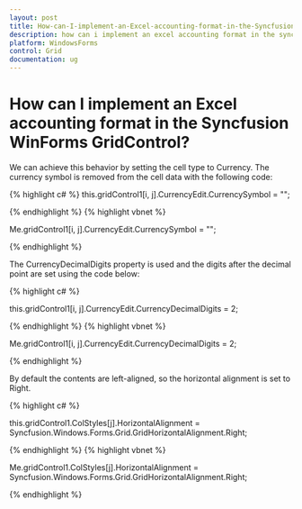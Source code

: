 ```yaml
---
layout: post
title: How-can-I-implement-an-Excel-accounting-format-in-the-Syncfusion-WinForms-GridControl
description: how can i implement an excel accounting format in the syncfusion winforms gridcontrol?
platform: WindowsForms
control: Grid
documentation: ug
---
```


# How can I implement an Excel accounting format in the Syncfusion WinForms GridControl?

We can achieve this behavior by setting the cell type to Currency. The currency symbol is removed from the cell data with the following code:


{% highlight c#  %}
this.gridControl1[i, j].CurrencyEdit.CurrencySymbol = "";

{% endhighlight   %}
{% highlight vbnet  %}



Me.gridControl1[i, j].CurrencyEdit.CurrencySymbol = "";

{% endhighlight   %}

The CurrencyDecimalDigits property is used and the digits after the decimal point are set using the code below:

{% highlight c#  %}

this.gridControl1[i, j].CurrencyEdit.CurrencyDecimalDigits = 2;


{% endhighlight  %}
{% highlight vbnet  %}




Me.gridControl1[i, j].CurrencyEdit.CurrencyDecimalDigits = 2;

{% endhighlight   %}



By default the contents are left-aligned, so the horizontal alignment is set to Right.

{% highlight c#  %}

this.gridControl1.ColStyles[j].HorizontalAlignment = Syncfusion.Windows.Forms.Grid.GridHorizontalAlignment.Right;

{% endhighlight   %}
{% highlight vbnet  %}



Me.gridControl1.ColStyles[j].HorizontalAlignment = Syncfusion.Windows.Forms.Grid.GridHorizontalAlignment.Right;

{% endhighlight   %}

